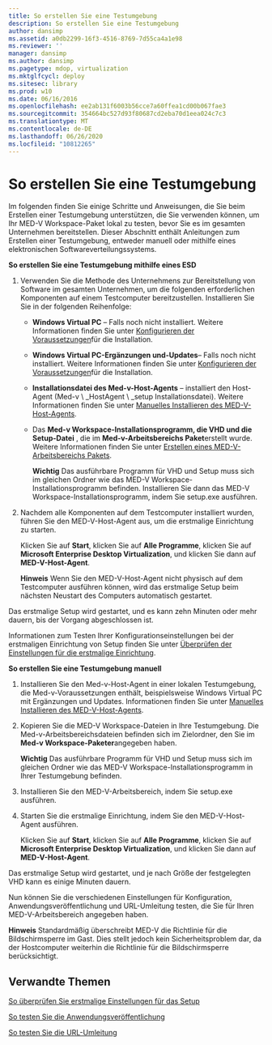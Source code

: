 ```yaml
---
title: So erstellen Sie eine Testumgebung
description: So erstellen Sie eine Testumgebung
author: dansimp
ms.assetid: a0db2299-16f3-4516-8769-7d55ca4a1e98
ms.reviewer: ''
manager: dansimp
ms.author: dansimp
ms.pagetype: mdop, virtualization
ms.mktglfcycl: deploy
ms.sitesec: library
ms.prod: w10
ms.date: 06/16/2016
ms.openlocfilehash: ee2ab131f6003b56cce7a60ffea1cd00b067fae3
ms.sourcegitcommit: 354664bc527d93f80687cd2eba70d1eea024c7c3
ms.translationtype: MT
ms.contentlocale: de-DE
ms.lasthandoff: 06/26/2020
ms.locfileid: "10812265"
---
```

# So erstellen Sie eine Testumgebung


Im folgenden finden Sie einige Schritte und Anweisungen, die Sie beim Erstellen einer Testumgebung unterstützen, die Sie verwenden können, um Ihr MED-V Workspace-Paket lokal zu testen, bevor Sie es im gesamten Unternehmen bereitstellen. Dieser Abschnitt enthält Anleitungen zum Erstellen einer Testumgebung, entweder manuell oder mithilfe eines elektronischen Softwareverteilungssystems.

**So erstellen Sie eine Testumgebung mithilfe eines ESD**

1.  Verwenden Sie die Methode des Unternehmens zur Bereitstellung von Software im gesamten Unternehmen, um die folgenden erforderlichen Komponenten auf einem Testcomputer bereitzustellen. Installieren Sie Sie in der folgenden Reihenfolge:

    -   **Windows Virtual PC** – Falls noch nicht installiert. Weitere Informationen finden Sie unter [Konfigurieren der Voraussetzungen](configure-installation-prerequisites.md)für die Installation.

    -   **Windows Virtual PC-Ergänzungen und-Updates**– Falls noch nicht installiert. Weitere Informationen finden Sie unter [Konfigurieren der Voraussetzungen](configure-installation-prerequisites.md)für die Installation.

    -   **Installationsdatei des Med-v-Host-Agents** – installiert den Host-Agent (Med-v \ _HostAgent \ _setup Installationsdatei). Weitere Informationen finden Sie unter [Manuelles Installieren des MED-V-Host-Agents](how-to-manually-install-the-med-v-host-agent.md).

    -   Das **Med-v Workspace-Installationsprogramm, die VHD und die Setup-Datei** , die im **Med-v-Arbeitsbereichs Paket**erstellt wurde. Weitere Informationen finden Sie unter [Erstellen eines MED-V-Arbeitsbereichs Pakets](create-a-med-v-workspace-package.md).

        **Wichtig**  Das ausführbare Programm für VHD und Setup muss sich im gleichen Ordner wie das MED-V Workspace-Installationsprogramm befinden. Installieren Sie dann das MED-V Workspace-Installationsprogramm, indem Sie setup.exe ausführen.

         

2.  Nachdem alle Komponenten auf dem Testcomputer installiert wurden, führen Sie den MED-V-Host-Agent aus, um die erstmalige Einrichtung zu starten.

    Klicken Sie auf **Start**, klicken Sie auf **Alle Programme**, klicken Sie auf **Microsoft Enterprise Desktop Virtualization**, und klicken Sie dann auf **MED-V-Host-Agent**.

    **Hinweis**  Wenn Sie den MED-V-Host-Agent nicht physisch auf dem Testcomputer ausführen können, wird das erstmalige Setup beim nächsten Neustart des Computers automatisch gestartet.

     

Das erstmalige Setup wird gestartet, und es kann zehn Minuten oder mehr dauern, bis der Vorgang abgeschlossen ist.

Informationen zum Testen Ihrer Konfigurationseinstellungen bei der erstmaligen Einrichtung von Setup finden Sie unter [Überprüfen der Einstellungen für die erstmalige Einrichtung](how-to-verify-first-time-setup-settings.md).

**So erstellen Sie eine Testumgebung manuell**

1.  Installieren Sie den Med-v-Host-Agent in einer lokalen Testumgebung, die Med-v-Voraussetzungen enthält, beispielsweise Windows Virtual PC mit Ergänzungen und Updates. Informationen finden Sie unter [Manuelles Installieren des MED-V-Host-Agents](how-to-manually-install-the-med-v-host-agent.md).

2.  Kopieren Sie die MED-V Workspace-Dateien in Ihre Testumgebung. Die Med-v-Arbeitsbereichsdateien befinden sich im Zielordner, den Sie im **Med-v Workspace-Paketer**angegeben haben.

    **Wichtig**  Das ausführbare Programm für VHD und Setup muss sich im gleichen Ordner wie das MED-V Workspace-Installationsprogramm in Ihrer Testumgebung befinden.

     

3.  Installieren Sie den MED-V-Arbeitsbereich, indem Sie setup.exe ausführen.

4.  Starten Sie die erstmalige Einrichtung, indem Sie den MED-V-Host-Agent ausführen.

    Klicken Sie auf **Start**, klicken Sie auf **Alle Programme**, klicken Sie auf **Microsoft Enterprise Desktop Virtualization**, und klicken Sie dann auf **MED-V-Host-Agent**.

Das erstmalige Setup wird gestartet, und je nach Größe der festgelegten VHD kann es einige Minuten dauern.

Nun können Sie die verschiedenen Einstellungen für Konfiguration, Anwendungsveröffentlichung und URL-Umleitung testen, die Sie für Ihren MED-V-Arbeitsbereich angegeben haben.

**Hinweis**  Standardmäßig überschreibt MED-V die Richtlinie für die Bildschirmsperre im Gast. Dies stellt jedoch kein Sicherheitsproblem dar, da der Hostcomputer weiterhin die Richtlinie für die Bildschirmsperre berücksichtigt.

 

## Verwandte Themen


[So überprüfen Sie erstmalige Einstellungen für das Setup](how-to-verify-first-time-setup-settings.md)

[So testen Sie die Anwendungsveröffentlichung](how-to-test-application-publishing.md)

[So testen Sie die URL-Umleitung](how-to-test-url-redirection.md)

 

 






